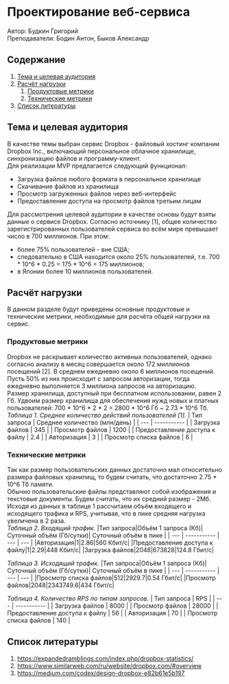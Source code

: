 # Проектирование веб-сервиса
Автор: Будкин Григорий<br>
Преподаватели: Бодин Антон, Быков Александр

## Содержание
1. [Тема и целевая аудитория](#introduction)
2. [Расчёт нагрузки](#load-calculation)
    1. [Продуктовые метрики](#product-metrics)
    2. [Технические метрики](#tech-metrics)
3. [Список литературы](#literature)


## Тема и целевая аудитория <a name="introduction"></a>
В качестве темы выбран сервис Dropbox -  файловый хостинг компании Dropbox Inc., включающий персональное облачное хранилище, синхронизацию файлов и программу-клиент.<br>
Для реализации MVP предлагается следующий функционал: 
* Загрузка файлов любого формата в персональное хранилище
* Скачивание файлов из хранилища
* Просмотр загруженных файлов через веб-интерфейс
* Предоставление доступа на просмотр файлов третьим лицам

Для рассмотрения целевой аудитории в качестве основы будут взяты данные о сервисе Dropbox. Согласно источнику [1], общее количество зарегистрированных пользователей сервиса во всём мире превышает число в 700 миллионов. При этом:
* более 75% пользователей - вне США;
* следовательно в США находится около 25% пользователей, т.е. 700 * 10^6 * 0.25 = 175 * 10^6 = 175 миллионов;
* в Японии более 10 миллионов пользователей.

## Расчёт нагрузки <a name="load-calculation"></a>
В данном разделе будут приведены основные продуктовые и технические метрики, необходимые для расчёта общей нагрузки на сервис.

### Продуктовые метрики <a name="product-metrics"></a>
Dropbox не раскрывает количество активных пользователей, однако согласно анализу в месяц совершается около 172 миллионов посещений [2]. В среднем ежедневно около 6 миллионов посещений. Пусть 50% из них происходит с запросом авторизации, тогда ежедневно выполняется 3 миллиона запросов на авторизацию.<br>
Размер хранилища, доступный при бесплатном использовании, равен 2 Гб. Удвоим размер хранилища для обеспечения нужд новых и платных пользователей: 700 * 10^6 * 2 * 2 = 2800 * 10^6 Гб ~ 2.73 * 10^6 Тб.<br>
*Таблица 1. Среднее количество действий пользователей [1].*
| Тип запроса | Среднее количество (млн/день) |
| --- | ----------- |
| Загрузка файлов | 345 |
| Просмотр файлов | 1200 |
| Предоставление доступа к файлу | 2.4 |
| Авторизация | 3 |
| Просмотр списка файлов | 6 |

### Технические метрики <a name="tech-metrics"></a>
Так как размер пользовательских данных достаточно мал относительно размера файловых хранилищ, то будем считать, что достаточно 2.75 * 10^6 Тб памяти.<br>
Обычно пользовательские файлы представляют собой изображения и текстовые документы. Будем считать, что их средний размер - 2Мб. Исходя из данных в таблице 1 рассчитаем объём входящего и исходящего трафика и RPS, учитывая, что в пике средняя нагрузка увеличена в 2 раза.<br>
*Таблица 2. Входящий трафик.*
|Тип запроса|Объём 1 запроса (Кб)|Суточный объём (Гб/сутки)| Суточный объём в пике |
| --- | ----------- | --- | --- |
|Авторизация|1|2.86|560 Кбит/с|
|Предоставление доступа к файлу|1|2.29|448 Кбит/с|
|Загрузка файлов|2048|673828|124.8 Гбит/с|

*Таблица 3. Исходящий трафик.*
|Тип запроса|Объём 1 запроса (Кб)|Суточный объём (Гб/сутки)| Суточный объём в пике |
| --- | ----------- | --- | --- |
|Просмотр списка файлов|512|2929.7|0.54 Гбит/с|
|Просмотр файлов|2048|2343749.6|434 Гбит/с|

*Таблица 4. Количество RPS по типам запросов.*
| Тип запроса | RPS |
| --- | ----------- |
| Загрузка файлов | 8000 |
| Просмотр файлов | 28000 |
| Предоставление доступа к файлу | 56 |
| Авторизация | 70 |
| Просмотр списка файлов | 140 |

## Список литературы <a name="literature"></a>
1. https://expandedramblings.com/index.php/dropbox-statistics/
2. https://www.similarweb.com/ru/website/dropbox.com/#overview
3. https://medium.com/codex/design-dropbox-e82b61e5b197
